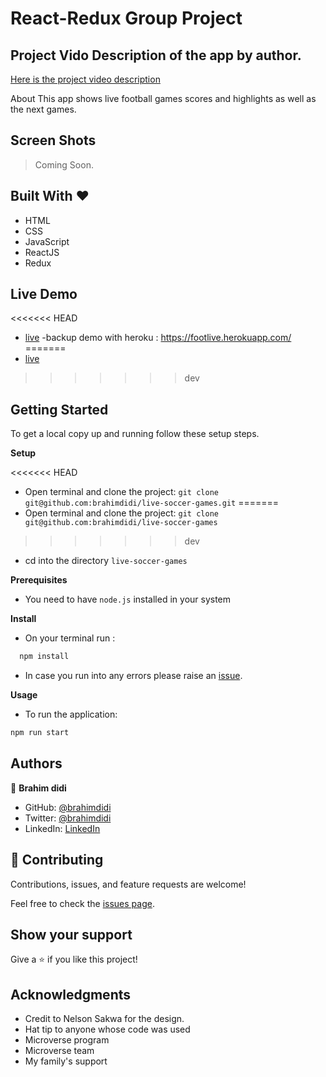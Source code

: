# React-Redux Group Project
## Project Vido Description of the app by author.
[Here is the project video description](https://www.loom.com/share/c9bda0a2f7204b4e8b3a0aef3b4508de)

About
This app shows live football games scores and highlights as well as the next games.

## Screen Shots

> Coming Soon.

## Built With &hearts;

- HTML
- CSS
- JavaScript
- ReactJS
- Redux

## Live Demo

<<<<<<< HEAD
- [live](https://foolive.netlify.app/)
-backup demo with heroku : https://footlive.herokuapp.com/
=======
- [live](https://footlive.netlify.app/)

>>>>>>> dev
## Getting Started

To get a local copy up and running follow these setup steps.

**Setup**

<<<<<<< HEAD
- Open terminal and clone the project: `git clone git@github.com:brahimdidi/live-soccer-games.git`
=======
- Open terminal and clone the project: `git clone git@github.com:brahimdidi/live-soccer-games`
>>>>>>> dev
- cd into the directory `live-soccer-games`

**Prerequisites**

- You need to have `node.js` installed in your system

**Install**

- On your terminal run :

```sh
  npm install
```

- In case you run into any errors please raise an [issue](https://github.com/brahimdidi/react-group-project/issues).

**Usage**

- To run the application:

```sh
npm run start

```

## Authors

👤 **Brahim didi**

- GitHub: [@brahimdidi](https://github.com/brahimdidi)
- Twitter: [@brahimdidi](https://twitter.com/brahimdidi)
- LinkedIn: [LinkedIn](https://www.linkedin.com/in/brahimdidi/)

## 🤝 Contributing

Contributions, issues, and feature requests are welcome!

Feel free to check the [issues page](../../issues/).

## Show your support

Give a ⭐️ if you like this project!

## Acknowledgments
- Credit to  Nelson Sakwa for the design.
- Hat tip to anyone whose code was used
- Microverse program
- Microverse team
- My family's support

